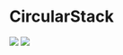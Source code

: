 # CircularStack
<img src="https://jpmaria.visualstudio.com/_apis/public/build/definitions/658334c2-b090-4f11-b325-0a5e852cf9a5/11/badge" />
<img src="https://ci.appveyor.com/api/projects/status/xfwjw5e7sf4wk1cb/branch/master?svg=true" />
